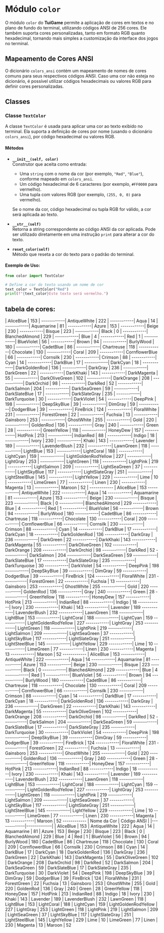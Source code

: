 # Módulo `color`

O módulo `color` do **TuiGame** permite a aplicação de cores em textos e no plano de fundo do terminal, utilizando códigos ANSI de 256 cores. Ele também suporta cores personalizadas, tanto em formato RGB quanto hexadecimal, tornando mais simples a customização da interface dos jogos no terminal.

## Mapeamento de Cores ANSI

O dicionário `colors_ansi` contém um mapeamento de nomes de cores comuns para seus respectivos códigos ANSI. Caso uma cor não esteja no dicionário, é possível utilizar códigos hexadecimais ou valores RGB para definir cores personalizadas.

## Classes

### Classe `TextColor`

A classe `TextColor` é usada para aplicar uma cor ao texto exibido no terminal. Ela suporta a definição de cores por nome (usando o dicionário `colors_ansi`), por código hexadecimal ou valores RGB.

#### Métodos

- **`__init__(self, color)`**  
  Construtor que aceita como entrada:
  - Uma `string` com o nome da cor (por exemplo, `"Red"`, `"Blue"`), conforme mapeado em `colors_ansi`.
  - Um código hexadecimal de 6 caracteres (por exemplo, `#FF0000` para vermelho).
  - Uma tupla com valores RGB (por exemplo, `(255, 0, 0)` para vermelho).

  Se o nome da cor, código hexadecimal ou tupla RGB for válido, a cor será aplicada ao texto.

- **`__str__(self)`**  
  Retorna a string correspondente ao código ANSI da cor aplicada. Pode ser utilizado diretamente em uma instrução `print` para alterar a cor do texto.

- **`reset_color(self)`**  
  Método que reseta a cor do texto para o padrão do terminal.

#### Exemplo de Uso:

```python
from color import TextColor

# Define a cor do texto usando um nome de cor
text_color = TextColor("Red")
print(f"{text_color}Este texto será vermelho.")
```
## tabela de cores:


| AliceBlue | 153 |
	------------| AntiqueWhite | 222 |
	------------| Aqua | 14 |
	------------| Aquamarine | 81 |
	------------| Azure | 153 |
	------------| Beige | 230 |
	------------| Bisque | 223 |
	------------| Black | 0 |
	------------| BlanchedAlmond | 229 |
	------------| Blue | 4 |
	------------| Red | 1 |
	------------| BlueViolet | 56 |
	------------| Brown | 94 |
	------------| BurlyWood | 180 |
	------------| CadetBlue | 86 |
	------------| Chartreuse | 118 |
	------------| Chocolate | 130 |
	------------| Coral | 209 |
	------------| CornflowerBlue | 66 |
	------------| Cornsilk | 230 |
	------------| Crimson | 88 |
	------------| Cyan | 14 |
	------------| DarkBlue | 17 |
	------------| DarkCyan | 18 |
	------------| DarkGoldenRod | 136 |
	------------| DarkGray | 236 |
	------------| DarkGreen | 22 |
	------------| DarkKhaki | 143 |
	------------| DarkMagenta | 55 |
	------------| DarkOliveGreen | 102 |
	------------| DarkOrange | 208 |
	------------| DarkOrchid | 98 |
	------------| DarkRed | 52 |
	------------| DarkSalmon | 204 |
	------------| DarkSeaGreen | 59 |
	------------| DarkSlateBlue | 17 |
	------------| DarkSlateGray | 235 |
	------------| DarkTurquoise | 30 |
	------------| DarkViolet | 54 |
	------------| DeepPink | 198 |
	------------| DeepSkyBlue | 39 |
	------------| DimGray | 59 |
	------------| DodgerBlue | 39 |
	------------| FireBrick | 124 |
	------------| FloralWhite | 231 |
	------------| ForestGreen | 22 |
	------------| Fuchsia | 13 |
	------------| Gainsboro | 253 |
	------------| GhostWhite | 255 |
	------------| Gold | 220 |
	------------| GoldenRod | 136 |
	------------| Gray | 240 |
	------------| Green | 28 |
	------------| GreenYellow | 118 |
	------------| HoneyDew | 157 |
	------------| HotPink | 213 |
	------------| IndianRed | 88 |
	------------| Indigo | 18 |
	------------| Ivory | 230 |
	------------| Khaki | 143 |
	------------| Lavender | 189 |
	------------| LavenderBlush | 232 |
	------------| LawnGreen | 118 |
	------------| LightBlue | 153 |
	------------| LightCoral | 188 |
	------------| LightCyan | 159 |
	------------| LightGoldenRodYellow | 227 |
	------------| LightGray | 253 |
	------------| LightGreen | 118 |
	------------| LightPink | 219 |
	------------| LightSalmon | 209 |
	------------| LightSeaGreen | 37 |
	------------| LightSkyBlue | 117 |
	------------| LightSlateGray | 251 |
	------------| LightSteelBlue | 145 |
	------------| LightYellow | 229 |
	------------| Lime | 10 |
	------------| LimeGreen | 77 |
	------------| Linen | 230 |
	------------| Magenta | 13 |
	------------| Maroon | 52 |
	------------
| AliceBlue | 153 
	------------| AntiqueWhite | 222 
	------------| Aqua | 14 
	------------| Aquamarine | 81 
	------------| Azure | 153 
	------------| Beige | 230 
	------------| Bisque | 223 
	------------| Black | 0 
	------------| BlanchedAlmond | 229 
	------------| Blue | 4 
	------------| Red | 1 
	------------| BlueViolet | 56 
	------------| Brown | 94 
	------------| BurlyWood | 180 
	------------| CadetBlue | 86 
	------------| Chartreuse | 118 
	------------| Chocolate | 130 
	------------| Coral | 209 
	------------| CornflowerBlue | 66 
	------------| Cornsilk | 230 
	------------| Crimson | 88 
	------------| Cyan | 14 
	------------| DarkBlue | 17 
	------------| DarkCyan | 18 
	------------| DarkGoldenRod | 136 
	------------| DarkGray | 236 
	------------| DarkGreen | 22 
	------------| DarkKhaki | 143 
	------------| DarkMagenta | 55 
	------------| DarkOliveGreen | 102 
	------------| DarkOrange | 208 
	------------| DarkOrchid | 98 
	------------| DarkRed | 52 
	------------| DarkSalmon | 204 
	------------| DarkSeaGreen | 59 
	------------| DarkSlateBlue | 17 
	------------| DarkSlateGray | 235 
	------------| DarkTurquoise | 30 
	------------| DarkViolet | 54 
	------------| DeepPink | 198 
	------------| DeepSkyBlue | 39 
	------------| DimGray | 59 
	------------| DodgerBlue | 39 
	------------| FireBrick | 124 
	------------| FloralWhite | 231 
	------------| ForestGreen | 22 
	------------| Fuchsia | 13 
	------------| Gainsboro | 253 
	------------| GhostWhite | 255 
	------------| Gold | 220 
	------------| GoldenRod | 136 
	------------| Gray | 240 
	------------| Green | 28 
	------------| GreenYellow | 118 
	------------| HoneyDew | 157 
	------------| HotPink | 213 
	------------| IndianRed | 88 
	------------| Indigo | 18 
	------------| Ivory | 230 
	------------| Khaki | 143 
	------------| Lavender | 189 
	------------| LavenderBlush | 232 
	------------| LawnGreen | 118 
	------------| LightBlue | 153 
	------------| LightCoral | 188 
	------------| LightCyan | 159 
	------------| LightGoldenRodYellow | 227 
	------------| LightGray | 253 
	------------| LightGreen | 118 
	------------| LightPink | 219 
	------------| LightSalmon | 209 
	------------| LightSeaGreen | 37 
	------------| LightSkyBlue | 117 
	------------| LightSlateGray | 251 
	------------| LightSteelBlue | 145 
	------------| LightYellow | 229 
	------------| Lime | 10 
	------------| LimeGreen | 77 
	------------| Linen | 230 
	------------| Magenta | 13 
	------------| Maroon | 52 
	------------
| AliceBlue | 153 
	------------| AntiqueWhite | 222 
	------------| Aqua | 14 
	------------| Aquamarine | 81 
	------------| Azure | 153 
	------------| Beige | 230 
	------------| Bisque | 223 
	------------| Black | 0 
	------------| BlanchedAlmond | 229 
	------------| Blue | 4 
	------------| Red | 1 
	------------| BlueViolet | 56 
	------------| Brown | 94 
	------------| BurlyWood | 180 
	------------| CadetBlue | 86 
	------------| Chartreuse | 118 
	------------| Chocolate | 130 
	------------| Coral | 209 
	------------| CornflowerBlue | 66 
	------------| Cornsilk | 230 
	------------| Crimson | 88 
	------------| Cyan | 14 
	------------| DarkBlue | 17 
	------------| DarkCyan | 18 
	------------| DarkGoldenRod | 136 
	------------| DarkGray | 236 
	------------| DarkGreen | 22 
	------------| DarkKhaki | 143 
	------------| DarkMagenta | 55 
	------------| DarkOliveGreen | 102 
	------------| DarkOrange | 208 
	------------| DarkOrchid | 98 
	------------| DarkRed | 52 
	------------| DarkSalmon | 204 
	------------| DarkSeaGreen | 59 
	------------| DarkSlateBlue | 17 
	------------| DarkSlateGray | 235 
	------------| DarkTurquoise | 30 
	------------| DarkViolet | 54 
	------------| DeepPink | 198 
	------------| DeepSkyBlue | 39 
	------------| DimGray | 59 
	------------| DodgerBlue | 39 
	------------| FireBrick | 124 
	------------| FloralWhite | 231 
	------------| ForestGreen | 22 
	------------| Fuchsia | 13 
	------------| Gainsboro | 253 
	------------| GhostWhite | 255 
	------------| Gold | 220 
	------------| GoldenRod | 136 
	------------| Gray | 240 
	------------| Green | 28 
	------------| GreenYellow | 118 
	------------| HoneyDew | 157 
	------------| HotPink | 213 
	------------| IndianRed | 88 
	------------| Indigo | 18 
	------------| Ivory | 230 
	------------| Khaki | 143 
	------------| Lavender | 189 
	------------| LavenderBlush | 232 
	------------| LawnGreen | 118 
	------------| LightBlue | 153 
	------------| LightCoral | 188 
	------------| LightCyan | 159 
	------------| LightGoldenRodYellow | 227 
	------------| LightGray | 253 
	------------| LightGreen | 118 
	------------| LightPink | 219 
	------------| LightSalmon | 209 
	------------| LightSeaGreen | 37 
	------------| LightSkyBlue | 117 
	------------| LightSlateGray | 251 
	------------| LightSteelBlue | 145 
	------------| LightYellow | 229 
	------------| Lime | 10 
	------------| LimeGreen | 77 
	------------| Linen | 230 
	------------| Magenta | 13 
	------------| Maroon | 52 
	------------
| Nome da Cor | Código ANSI |
|-------------|-------------|
| AliceBlue | 153 
| AntiqueWhite | 222 
| Aqua | 14 
| Aquamarine | 81 
| Azure | 153 
| Beige | 230 
| Bisque | 223 
| Black | 0 
| BlanchedAlmond | 229 
| Blue | 4 
| Red | 1 
| BlueViolet | 56 
| Brown | 94 
| BurlyWood | 180 
| CadetBlue | 86 
| Chartreuse | 118 
| Chocolate | 130 
| Coral | 209 
| CornflowerBlue | 66 
| Cornsilk | 230 
| Crimson | 88 
| Cyan | 14 
| DarkBlue | 17 
| DarkCyan | 18 
| DarkGoldenRod | 136 
| DarkGray | 236 
| DarkGreen | 22 
| DarkKhaki | 143 
| DarkMagenta | 55 
| DarkOliveGreen | 102 
| DarkOrange | 208 
| DarkOrchid | 98 
| DarkRed | 52 
| DarkSalmon | 204 
| DarkSeaGreen | 59 
| DarkSlateBlue | 17 
| DarkSlateGray | 235 
| DarkTurquoise | 30 
| DarkViolet | 54 
| DeepPink | 198 
| DeepSkyBlue | 39 
| DimGray | 59 
| DodgerBlue | 39 
| FireBrick | 124 
| FloralWhite | 231 
| ForestGreen | 22 
| Fuchsia | 13 
| Gainsboro | 253 
| GhostWhite | 255 
| Gold | 220 
| GoldenRod | 136 
| Gray | 240 
| Green | 28 
| GreenYellow | 118 
| HoneyDew | 157 
| HotPink | 213 
| IndianRed | 88 
| Indigo | 18 
| Ivory | 230 
| Khaki | 143 
| Lavender | 189 
| LavenderBlush | 232 
| LawnGreen | 118 
| LightBlue | 153 
| LightCoral | 188 
| LightCyan | 159 
| LightGoldenRodYellow | 227 
| LightGray | 253 
| LightGreen | 118 
| LightPink | 219 
| LightSalmon | 209 
| LightSeaGreen | 37 
| LightSkyBlue | 117 
| LightSlateGray | 251 
| LightSteelBlue | 145 
| LightYellow | 229 
| Lime | 10 
| LimeGreen | 77 
| Linen | 230 
| Magenta | 13 
| Maroon | 52 
